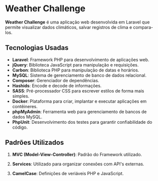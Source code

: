 # Weather Challenge

**Weather Challenge** é uma aplicação web desenvolvida em Laravel que permite visualizar dados climáticos, salvar registros de clima e compara-los.

## Tecnologias Usadas

- **Laravel**: Framework PHP para desenvolvimento de aplicações web.
- **jQuery**: Biblioteca JavaScript para manipulação e requisições.
- **Carbon**: Biblioteca PHP para manipulação de datas e horários.
- **MySQL**: Sistema de gerenciamento de banco de dados relacional.
- **Composer**: Gerenciador de dependências.
- **Hashids**: Encode e decode de informações.
- **SASS**: Pré-processador CSS para escrever estilos de forma mais simples.
- **Docker**: Plataforma para criar, implantar e executar aplicações em contêineres.
- **phpMyAdmin**: Ferramenta web para gerenciamento de bancos de dados MySQL.
- **PhpUnit**: Desenvolvimento dos testes para garantir confiabilidade do código.

## Padrões Utilizados

1. **MVC (Model-View-Controller)**: Padrão do Framework utilizado.

2. **Services**: Utilizado para organizar conexões com API's externas.

3. **CamelCase**: Definições de veriáveis PHP e JavaScript.

